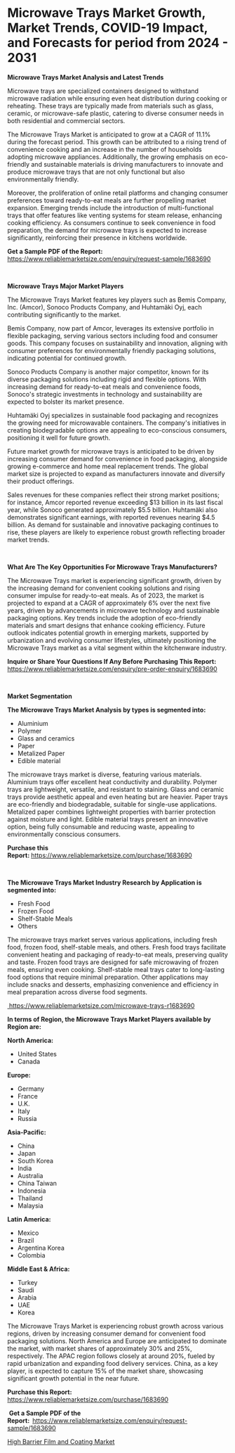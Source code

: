 <p><h1>Microwave Trays Market Growth, Market Trends, COVID-19 Impact, and Forecasts for period from 2024 - 2031</h1></p><p><strong>Microwave Trays Market Analysis and Latest Trends</strong></p>
<p><p>Microwave trays are specialized containers designed to withstand microwave radiation while ensuring even heat distribution during cooking or reheating. These trays are typically made from materials such as glass, ceramic, or microwave-safe plastic, catering to diverse consumer needs in both residential and commercial sectors. </p><p>The Microwave Trays Market is anticipated to grow at a CAGR of 11.1% during the forecast period. This growth can be attributed to a rising trend of convenience cooking and an increase in the number of households adopting microwave appliances. Additionally, the growing emphasis on eco-friendly and sustainable materials is driving manufacturers to innovate and produce microwave trays that are not only functional but also environmentally friendly. </p><p>Moreover, the proliferation of online retail platforms and changing consumer preferences toward ready-to-eat meals are further propelling market expansion. Emerging trends include the introduction of multi-functional trays that offer features like venting systems for steam release, enhancing cooking efficiency. As consumers continue to seek convenience in food preparation, the demand for microwave trays is expected to increase significantly, reinforcing their presence in kitchens worldwide.</p></p>
<p><strong>Get a Sample PDF of the Report:&nbsp;</strong> <a href="https://www.reliablemarketsize.com/enquiry/request-sample/1683690?utm_campaign=1103&utm_medium=2&utm_source=Github&utm_content=ia&utm_term=30122024&utm_id=microwave-trays">https://www.reliablemarketsize.com/enquiry/request-sample/1683690</a></p>
<p>&nbsp;</p>
<p><strong>Microwave Trays Major Market Players</strong></p>
<p><p>The Microwave Trays Market features key players such as Bemis Company, Inc. (Amcor), Sonoco Products Company, and Huhtamäki Oyj, each contributing significantly to the market. </p><p>Bemis Company, now part of Amcor, leverages its extensive portfolio in flexible packaging, serving various sectors including food and consumer goods. This company focuses on sustainability and innovation, aligning with consumer preferences for environmentally friendly packaging solutions, indicating potential for continued growth.</p><p>Sonoco Products Company is another major competitor, known for its diverse packaging solutions including rigid and flexible options. With increasing demand for ready-to-eat meals and convenience foods, Sonoco's strategic investments in technology and sustainability are expected to bolster its market presence.</p><p>Huhtamäki Oyj specializes in sustainable food packaging and recognizes the growing need for microwavable containers. The company's initiatives in creating biodegradable options are appealing to eco-conscious consumers, positioning it well for future growth.</p><p>Future market growth for microwave trays is anticipated to be driven by increasing consumer demand for convenience in food packaging, alongside growing e-commerce and home meal replacement trends. The global market size is projected to expand as manufacturers innovate and diversify their product offerings.</p><p>Sales revenues for these companies reflect their strong market positions; for instance, Amcor reported revenue exceeding $13 billion in its last fiscal year, while Sonoco generated approximately $5.5 billion. Huhtamäki also demonstrates significant earnings, with reported revenues nearing $4.5 billion. As demand for sustainable and innovative packaging continues to rise, these players are likely to experience robust growth reflecting broader market trends.</p></p>
<p>&nbsp;</p>
<p><strong>What Are The Key Opportunities For Microwave Trays Manufacturers?</strong></p>
<p><p>The Microwave Trays market is experiencing significant growth, driven by the increasing demand for convenient cooking solutions and rising consumer impulse for ready-to-eat meals. As of 2023, the market is projected to expand at a CAGR of approximately 6% over the next five years, driven by advancements in microwave technology and sustainable packaging options. Key trends include the adoption of eco-friendly materials and smart designs that enhance cooking efficiency. Future outlook indicates potential growth in emerging markets, supported by urbanization and evolving consumer lifestyles, ultimately positioning the Microwave Trays market as a vital segment within the kitchenware industry.</p></p>
<p><strong>Inquire or Share Your Questions If Any Before Purchasing This Report:</strong> <a href="https://www.reliablemarketsize.com/enquiry/pre-order-enquiry/1683690?utm_campaign=1103&utm_medium=2&utm_source=Github&utm_content=ia&utm_term=30122024&utm_id=microwave-trays">https://www.reliablemarketsize.com/enquiry/pre-order-enquiry/1683690</a></p>
<p>&nbsp;</p>
<p><strong>Market Segmentation</strong></p>
<p><strong>The Microwave Trays Market Analysis by types is segmented into:</strong></p>
<p><ul><li>Aluminium</li><li>Polymer</li><li>Glass and ceramics</li><li>Paper</li><li>Metalized Paper</li><li>Edible material</li></ul></p>
<p><p>The microwave trays market is diverse, featuring various materials. Aluminium trays offer excellent heat conductivity and durability. Polymer trays are lightweight, versatile, and resistant to staining. Glass and ceramic trays provide aesthetic appeal and even heating but are heavier. Paper trays are eco-friendly and biodegradable, suitable for single-use applications. Metalized paper combines lightweight properties with barrier protection against moisture and light. Edible material trays present an innovative option, being fully consumable and reducing waste, appealing to environmentally conscious consumers.</p></p>
<p><strong>Purchase this Report:&nbsp;</strong><a href="https://www.reliablemarketsize.com/purchase/1683690?utm_campaign=1103&utm_medium=2&utm_source=Github&utm_content=ia&utm_term=30122024&utm_id=microwave-trays">https://www.reliablemarketsize.com/purchase/1683690</a></p>
<p>&nbsp;</p>
<p><strong>The Microwave Trays Market Industry Research by Application is segmented into:</strong></p>
<p><ul><li>Fresh Food</li><li>Frozen Food</li><li>Shelf-Stable Meals</li><li>Others</li></ul></p>
<p><p>The microwave trays market serves various applications, including fresh food, frozen food, shelf-stable meals, and others. Fresh food trays facilitate convenient heating and packaging of ready-to-eat meals, preserving quality and taste. Frozen food trays are designed for safe microwaving of frozen meals, ensuring even cooking. Shelf-stable meal trays cater to long-lasting food options that require minimal preparation. Other applications may include snacks and desserts, emphasizing convenience and efficiency in meal preparation across diverse food segments.</p></p>
<p><a href="https://www.reliablemarketsize.com/microwave-trays-r1683690?utm_campaign=1103&utm_medium=2&utm_source=Github&utm_content=ia&utm_term=30122024&utm_id=microwave-trays">&nbsp;https://www.reliablemarketsize.com/microwave-trays-r1683690</a></p>
<p><strong>In terms of Region, the Microwave Trays Market Players available by Region are:</strong></p>
<p>
    <p> <strong> North America: </strong>
        <ul>
            <li>United States</li>
            <li>Canada</li>
        </ul>
        </p> 
    <p> <strong> Europe: </strong>
        <ul>
            <li>Germany</li>
            <li>France</li>
            <li>U.K.</li>
            <li>Italy</li>
            <li>Russia</li>
        </ul>
        </p> 
    <p> <strong> Asia-Pacific: </strong>
        <ul>
            <li>China</li>
            <li>Japan</li>
            <li>South Korea</li>
            <li>India</li>
            <li>Australia</li>
            <li>China Taiwan</li>
            <li>Indonesia</li>
            <li>Thailand</li>
            <li>Malaysia</li>
        </ul>
        </p> 
    <p> <strong> Latin America: </strong>
        <ul>
            <li>Mexico</li>
            <li>Brazil</li>
            <li>Argentina Korea</li>
            <li>Colombia</li>
        </ul>
        </p> 
    <p> <strong> Middle East & Africa: </strong>
        <ul>
            <li>Turkey</li>
            <li>Saudi</li>
            <li>Arabia</li>
            <li>UAE</li>
            <li>Korea</li>
        </ul>
    </p>
    </p>
<p><p>The Microwave Trays Market is experiencing robust growth across various regions, driven by increasing consumer demand for convenient food packaging solutions. North America and Europe are anticipated to dominate the market, with market shares of approximately 30% and 25%, respectively. The APAC region follows closely at around 20%, fueled by rapid urbanization and expanding food delivery services. China, as a key player, is expected to capture 15% of the market share, showcasing significant growth potential in the near future.</p></p>
<p><strong>Purchase this Report: </strong><a href="https://www.reliablemarketsize.com/purchase/1683690?utm_campaign=1103&utm_medium=2&utm_source=Github&utm_content=ia&utm_term=30122024&utm_id=microwave-trays">https://www.reliablemarketsize.com/purchase/1683690</a></p>
<p>&nbsp;<strong>Get a Sample PDF of the Report:&nbsp;&nbsp;</strong><a href="https://www.reliablemarketsize.com/enquiry/request-sample/1683690?utm_campaign=1103&utm_medium=2&utm_source=Github&utm_content=ia&utm_term=30122024&utm_id=microwave-trays">https://www.reliablemarketsize.com/enquiry/request-sample/1683690</a></p>
<p><strong></strong></p>
<p><p><a href="https://github.com/gdfhhhj/Market-Research-Report-List-7/blob/main/high-barrier-film-and-coating-market.md?utm_campaign=1103&utm_medium=2&utm_source=Github&utm_content=ia&utm_term=30122024&utm_id=microwave-trays">High Barrier Film and Coating Market</a></p></p>